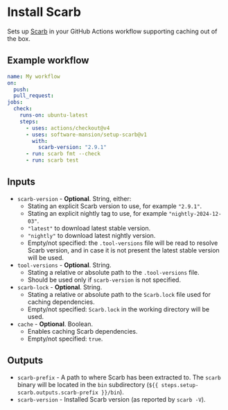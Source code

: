 # Install Scarb

Sets up [Scarb] in your GitHub Actions workflow supporting caching out of the box.

## Example workflow

```yaml
name: My workflow
on:
  push:
  pull_request:
jobs:
  check:
    runs-on: ubuntu-latest
    steps:
      - uses: actions/checkout@v4
      - uses: software-mansion/setup-scarb@v1
        with:
          scarb-version: "2.9.1"
      - run: scarb fmt --check
      - run: scarb test
```

## Inputs

- `scarb-version` - **Optional**. String, either:
  - Stating an explicit Scarb version to use, for example `"2.9.1"`.
  - Stating an explicit nightly tag to use, for example `"nightly-2024-12-03"`.
  - `"latest"` to download latest stable version.
  - `"nightly"` to download latest nightly version.
  - Empty/not specified: the `.tool-versions` file will be read to resolve Scarb version, and in case it is not
    present the latest stable version will be used.
- `tool-versions` - **Optional**. String.
  - Stating a relative or absolute path to the `.tool-versions` file.
  - Should be used only if `scarb-version` is not specified.
- `scarb-lock` - **Optional**. String.
  - Stating a relative or absolute path to the `Scarb.lock` file used for caching dependencies.
  - Empty/not specified: `Scarb.lock` in the working directory will be used.
- `cache` - **Optional**. Boolean.
  - Enables caching Scarb dependencies.
  - Empty/not specified: `true`.

## Outputs

- `scarb-prefix` - A path to where Scarb has been extracted to. The `scarb` binary will be located in the `bin`
  subdirectory (`${{ steps.setup-scarb.outputs.scarb-prefix }}/bin`).
- `scarb-version` - Installed Scarb version (as reported by `scarb -V`).

[scarb]: https://docs.swmansion.com/scarb
